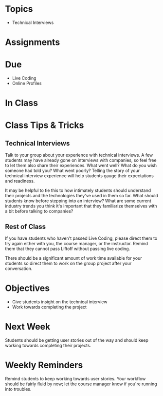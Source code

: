 # Topics
* Technical Interviews

# Assignments

# Due
* Live Coding
* Online Profiles

# In Class

# Class Tips & Tricks
## Technical Interviews
Talk to your group about your experience with technical interviews. A few students may have already gone on interviews with companies, so feel free to let them also share their experiences. What went well? What do you wish someone had told you? What went poorly? Telling the story of your technical interview experience will help students gauge their expectations and readiness.

It may be helpful to tie this to how intimately students should understand their projects and the technologies they've used in them so far. What should students know before stepping into an interview? What are some current industry trends you think it's important that they familiarize themselves with a bit before talking to companies? 

## Rest of Class
If you have students who haven't passed Live Coding, please direct them to try again either with you, the course manager, or the instructor. Remind them that they cannot pass Liftoff without passing live coding.

There should be a significant amount of work time available for your students so direct them to work on the group project after your conversation.

# Objectives
* Give students insight on the technical interview
* Work towards completing the project

# Next Week

Students should be getting user stories out of the way and should keep working towards completing their projects.

# Weekly Reminders

Remind students to keep working towards user stories. Your workflow should be fairly fluid by now; let the course manager know if you're running into troubles.